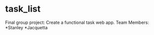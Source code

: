 # task_list

Final group project: Create a functional task web app.
Team Members:
*Stanley
*Jacquetta
